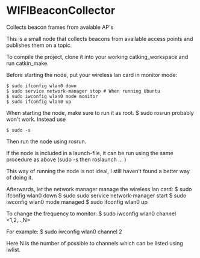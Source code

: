 # WIFIBeaconCollector
Collects beacon frames from avaiable AP's


This is a small node that collects beacons from available access points and publishes them on a topic.

To compile the project, clone it into your working catking_workspace and run catkin_make.

Before starting the node, put your wireless lan card in monitor mode:
```
$ sudo ifconfig wlan0 down
$ sudo service network-manager stop # When running Ubuntu
$ sudo iwconfig wlan0 mode monitor
$ sudo ifconfig wlan0 up
```

When starting the node, make sure to run it as root.
$ sudo rosrun probably won't work. Instead use
```
$ sudo -s
```
Then run the node using rosrun.

If the node is included in a launch-file, it can be run using the same procedure as above (sudo -s then roslaunch ... )

This way of running the node is not ideal, I still haven't found a better way of doing it.


Afterwards, let the network manager manage the wireless lan card:
$ sudo ifconfig wlan0 down
$ sudo sudo service network-manager start 
$ sudo iwconfig wlan0 mode managed
$ sudo ifconfig wlan0 up


To change the frequency to monitor:
$ sudo iwconfig wlan0 channel <1,2,..,N>

For example:
$ sudo iwconfig wlan0 channel 2

Here N is the number of possible to channels which can be listed using iwlist.


